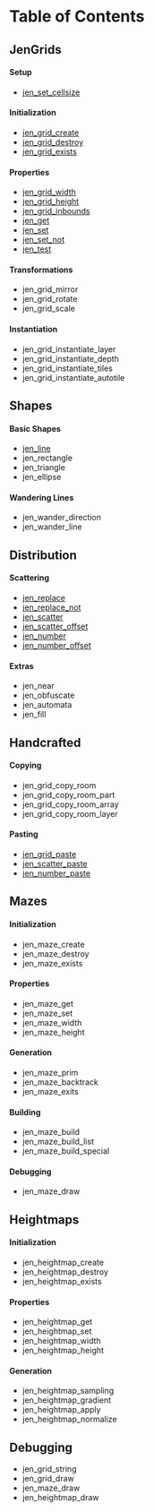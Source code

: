 # Table of Contents
## JenGrids
#### Setup
* [jen_set_cellsize](1.%20JenGrids/1.1.%20Setup/jen_set_cellsize.md)
#### Initialization
* [jen_grid_create](1.%20JenGrids/1.2.%20Initialization/jen_grid_create.md)
* [jen_grid_destroy](1.%20JenGrids/1.2.%20Initialization/jen_grid_destroy.md)
* [jen_grid_exists](1.%20JenGrids/1.2.%20Initialization/jen_grid_exists.md)
#### Properties
* [jen_grid_width](1.%20JenGrids/1.3.%20Properties/jen_grid_width.md)
* [jen_grid_height](1.%20JenGrids/1.3.%20Propertiesjen_grid_height.md)
* [jen_grid_inbounds](1.%20JenGrids/1.3.%20Properties/jen_grid_inbounds.md)
* [jen_get](1.%20JenGrids/1.3.%20Propertiesjen_get.md)
* [jen_set](1.%20JenGrids/1.3.%20Properties/jen_set.md)
* [jen_set_not](1.%20JenGrids/1.3.%20Properties/jen_set_not.md)
* [jen_test](1.%20JenGrids/1.3.%20Properties/jen_test.md)
#### Transformations
* jen_grid_mirror
* jen_grid_rotate
* jen_grid_scale
#### Instantiation
* jen_grid_instantiate_layer
* jen_grid_instantiate_depth
* jen_grid_instantiate_tiles
* jen_grid_instantiate_autotile
## Shapes
#### Basic Shapes
* [jen_line](2.%20Shapes/2.1.%20Basic%20Shapes/jen_line.md)
* jen_rectangle
* jen_triangle
* jen_ellipse
#### Wandering Lines
* jen_wander_direction
* jen_wander_line
## Distribution
#### Scattering
* [jen_replace](3.%20Distribution/3.1.%20Scattering/jen_replace.md)
* [jen_replace_not](3.%20Distribution/3.1.%20Scattering/jen_replace_not.md)
* [jen_scatter](3.%20Distribution/3.1.%20Scattering/jen_scatter.md)
* [jen_scatter_offset](3.%20Distribution/3.1.%20Scattering/jen_scatter_offset.md)
* [jen_number](3.%20Distribution/3.1.%20Scattering/jen_number.md)
* [jen_number_offset](3.%20Distribution/3.1.%20Scattering/jen_number_offset.md)
#### Extras
* jen_near
* jen_obfuscate
* jen_automata
* jen_fill
## Handcrafted
#### Copying
* jen_grid_copy_room
* jen_grid_copy_room_part
* jen_grid_copy_room_array
* jen_grid_copy_room_layer
#### Pasting
* [jen_grid_paste](4.%20Handcrafted/4.2.%20Pasting/jen_grid_paste.md)
* [jen_scatter_paste](4.%20Handcrafted/4.2.%20Pasting/jen_scatter_paste.md)
* [jen_number_paste](4.%20Handcrafted/4.2.%20Pasting/jen_number_paste.md)
## Mazes
#### Initialization
* jen_maze_create
* jen_maze_destroy
* jen_maze_exists
#### Properties
* jen_maze_get
* jen_maze_set
* jen_maze_width
* jen_maze_height
#### Generation
* jen_maze_prim
* jen_maze_backtrack
* jen_maze_exits
#### Building
* jen_maze_build
* jen_maze_build_list
* jen_maze_build_special
#### Debugging
* jen_maze_draw
## Heightmaps
#### Initialization
* jen_heightmap_create
* jen_heightmap_destroy
* jen_heightmap_exists
#### Properties
* jen_heightmap_get
* jen_heightmap_set
* jen_heightmap_width
* jen_heightmap_height
#### Generation
* jen_heightmap_sampling
* jen_heightmap_gradient
* jen_heightmap_apply
* jen_heightmap_normalize
## Debugging
* jen_grid_string
* jen_grid_draw
* jen_maze_draw
* jen_heightmap_draw